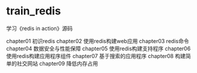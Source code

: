 # train_redis
学习《redis in action》源码

chapter01 初识redis
chapter02 使用redis构建web应用
chapter03 redis命令
chapter04 数据安全与性能保障
chapter05 使用redis构建支持程序
chapter06 使用redis构建应用程序组件
chapter07 基于搜索的应用程序
chapter08 构建简单的社交网站
chapter09 降低内存占用

